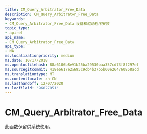 ```yaml
---
title: CM_Query_Arbitrator_Free_Data
description: CM_Query_Arbitrator_Free_Data
keywords:
- CM_Query_Arbitrator_Free_Data 设备和驱动程序安装
topic_type:
- apiref
api_name:
- CM_Query_Arbitrator_Free_Data
api_type:
- NA
ms.localizationpriority: medium
ms.date: 10/17/2018
ms.openlocfilehash: 88a6106b8e91b25ba29530baa357cd73f8f297ef
ms.sourcegitcommit: 418e6617e2a695c9cb4b37b5b60e264760858acd
ms.translationtype: MT
ms.contentlocale: zh-CN
ms.lasthandoff: 12/07/2020
ms.locfileid: "96827951"
---
```

# <a name="cm_query_arbitrator_free_data"></a>CM_Query_Arbitrator_Free_Data

此函数保留供系统使用。
